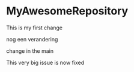 # MyAwesomeRepository



This is my first change

nog een verandering




change in the main 

This very big issue is now fixed



